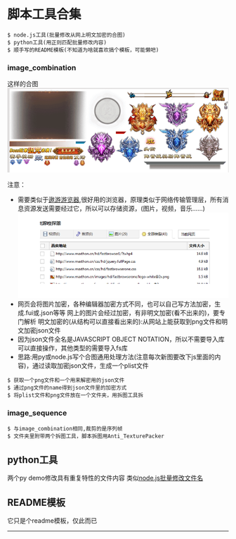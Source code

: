 # 脚本工具合集

``` 
$ node.js工具(批量修改从网上明文加密的合图)
$ python工具(用正则匹配批量修改内容)
$ 顺手写的README模板(不知道为啥就喜欢搞个模板，可能懒吧)
```

<!--   ![图片加载不出来显示](图片地址) 把图片存到文件夹里，在github打开图片，获取路径 -->

### image_combination
这样的合图![error](https://github.com/1768204470/Image.json_to_Image.plist/blob/master/doc/1.png)

注意：
- 需要类似于[遨游游览器](http://www.maxthon.cn),很好用的浏览器，原理类似于网络传输管理层，所有消息资源发送需要经过它，所以可以存储资源，(图片，视频，音乐......)![error](https://github.com/1768204470/Image.json_to_Image.plist/blob/master/doc/2.png)
- 网页会将图片加密，各种编辑器加密方式不同，也可以自己写方法加密，生成.fui或.json等等
  网上的图片会经过加密，有非明文加密(看不出来的)，要专门解析
  明文加密的(从结构可以直接看出来的):从网站上能获取到png文件和明文加密json文件
- 因为json文件全名是JAVASCRIPT OBJECT NOTATION，所以不需要导入库可以直接操作，其他类型的需要导入fs库
- 思路:用py或node.js写个合图通用处理方法(注意每次新图要改下js里面的内容)，通过读取加密json文件，生成一个plist文件
``` 
$ 获取一个png文件和一个用来解密用的json文件
$ 通过png文件的name得到json文件里的加密方式
$ 将plist文件和png文件放在一个文件夹，用拆图工具拆
```

### image_sequence
``` 
$ 与image_combination相同,裁剪的是序列帧
$ 文件夹里附带两个拆图工具，脚本拆图用Anti_TexturePacker
```

## python工具

两个py demo修改具有重复特性的文件内容
类似[node.js批量修改文件名](https://www.cnblogs.com/wushanbao/p/7003308.html)

## README模板

它只是个readme模板，仅此而已

****
